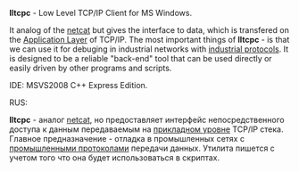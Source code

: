**lltcpc** - Low Level TCP/IP Client for MS Windows.


It analog of the [netcat](http://netcat.sourceforge.net/) but gives the interface to data, which is transfered on the [Application Layer](http://en.wikipedia.org/wiki/Application_layer) of TCP/IP. The most important things of **lltcpc** - is that we can use it for debuging in industrial networks with [industrial protocols](http://zone.ni.com/devzone/cda/tut/p/id/5761). It is  designed  to  be  a reliable  "back-end" tool that can be used directly or easily driven by other programs and scripts.


IDE: MSVS2008 C++ Express Edition.


RUS:


**lltcpc** - аналог [netcat](http://netcat.sourceforge.net/), но предоставляет интерфейс непосредственного доступа к данным передаваемым на [прикладном уровне](http://ru.wikipedia.org/wiki/Прикладной_уровень) TCP/IP стека. Главное предназначение - отладка в промышленных сетях с [промышленными протоколами](http://www.ci.ru/inform12_05/p_24.htm) передачи данных. Утилита пишется с учетом того что она будет использоваться в скриптах.